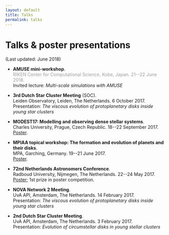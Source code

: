 ```yaml
---
layout: default
title: Talks
permalink: talks
---
```


# Talks & poster presentations
(Last updated: June 2018)
- **AMUSE mini-workshop**.  
<span style="color:#9E9E9E">RIKEN Center for Computational Science, Kobe, Japan. 21--22 June 2018.</span>  
Invited lecture: *Multi-scale simulations with AMUSE*

- **3rd Dutch Star Cluster Meeting** (SOC).  
Leiden Observatory, Leiden, The Netherlands. 6 October 2017.  
Presentation: *The viscous evolution of protoplanetary disks inside young star clusters*

- **MODEST17: Modelling and observing dense stellar systems**.  
Charles University, Prague, Czech Republic. 18--22 September 2017.  
<a href="images/Poster2017_02.png" target="_blank">Poster</a>.

- **MPIAA topical workshop: The formation and evolution of planets and their disks**.  
MPA, Garching, Germany. 19--21 June 2017.  
<a href="images/Poster2017_01.png" target="_blank">Poster</a>.

- **72nd Netherlands Astronomers Conference**.  
Radboud University, Nijmegen, The Netherlands. 22--24 May 2017.  
<a href="images/Poster2017_01.png" target="_blank">Poster</a>; 1st prize in poster competition.

- **NOVA Network 2 Meeting**.  
UvA API, Amsterdam, The Netherlands. 14 February 2017.  
Presentation: *The viscous evolution of protoplanetary disks inside young star clusters*

- **2nd Dutch Star Cluster Meeting**.  
UvA API, Amsterdam, The Netherlands. 3 February 2017.  
Presentation: *Evolution  of  circumstellar  disks  in  young  stellar clusters*
